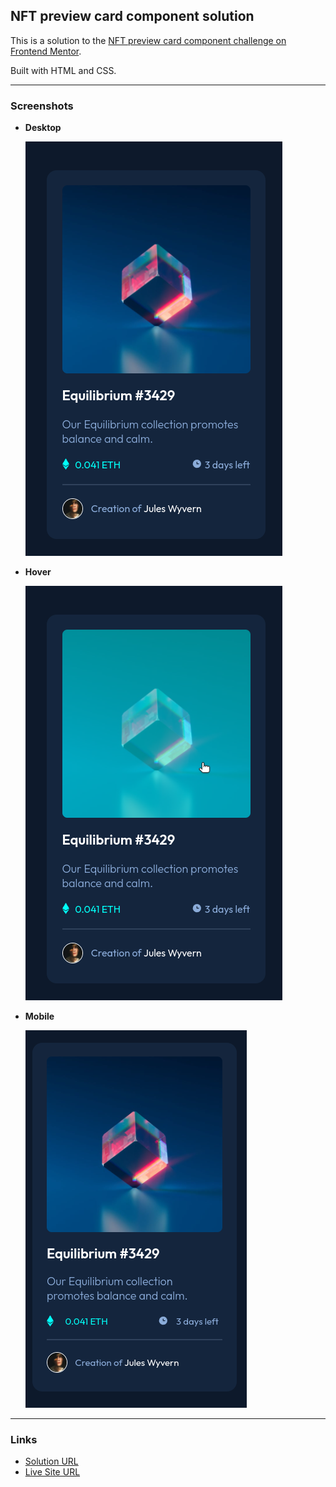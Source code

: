 ## NFT preview card component solution

This is a solution to the [NFT preview card component challenge on Frontend Mentor](https://www.frontendmentor.io/challenges/nft-preview-card-component-SbdUL_w0U).

Built with HTML and CSS.

---

### **Screenshots**

- **Desktop**

  ![](images/screenshot.png)

- **Hover**

  ![](images/screenshot_hover.png)

- **Mobile**

  ![](images/screenshot_mobile.png)

---

### **Links**

- [Solution URL](https://github.com/christianmu/nft_preview_card.git)
- [Live Site URL](https://christianmu.github.io/nft_preview_card/)
